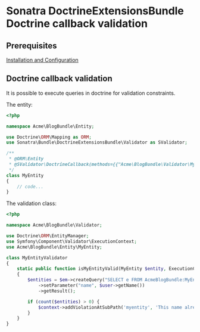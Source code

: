 Sonatra DoctrineExtensionsBundle Doctrine callback validation
=============================================================

## Prerequisites

[Installation and Configuration](index.md)

## Doctrine callback validation

It is possible to execute queries in doctrine for validation constraints.

The entity:

``` php
<?php

namespace Acme\BlogBundle\Entity;

use Doctrine\ORM\Mapping as ORM;
use Sonatra\Bundle\DoctrineExtensionsBundle\Validator as SValidator;

/**
 * @ORM\Entity
 * @SValidator\DoctrineCallback(methods={{"Acme\BlogBundle\Validator\MyEntityValidator", "isMyEntityValid"}})
 */
class MyEntity
{
    // code...
}
```

The validation class:

``` php
<?php

namespace Acme\BlogBundle\Validator;

use Doctrine\ORM\EntityManager;
use Symfony\Component\Validator\ExecutionContext;
use Acme\BlogBundle\Entity\MyEntity;

class MyEntityValidator
{
    static public function isMyEntityValid(MyEntity $entity, ExecutionContext $context, EntityManager $em = null)
    {
        $entities = $em->createQuery("SELECT e FROM AcmeBlogBundle:MyEntity u WHERE u.name = :name")
            ->setParameter("name", $user->getName())
            ->getResult();

        if (count($entities) > 0) {
            $context->addViolationAtSubPath('myentity', 'This name already exist', array(), null);
        }
    }
}
```
